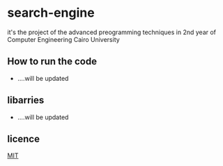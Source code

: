 # search-engine
it's the project of the advanced preogramming techniques in 2nd year of Computer Engineering Cairo University
## How to run the code
- ....will be updated
## libarries
- ....will be updated
## licence
[MIT](https://choosealicense.com/licenses/mit/)
